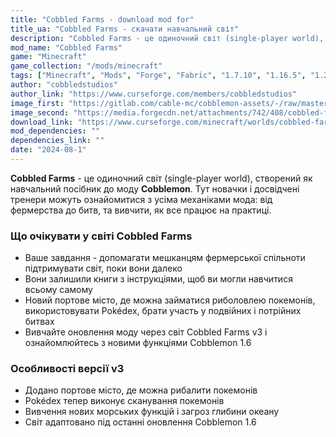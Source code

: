 ```yaml
---
title: "Cobbled Farms - download mod for"
title_ua: "Cobbled Farms - скачати навчальний світ"
description: "Cobbled Farms - це одиночний світ (single-player world), створений як навчальний посібник до моду Cobblemon"
mod_name: "Cobbled Farms"
game: "Minecraft"
game_collection: "/mods/minecraft"
tags: ["Minecraft", "Mods", "Forge", "Fabric", "1.7.10", "1.16.5", "1.20.2", "1.21", "1.21.1"]
author: "cobbledstudios"
author_link: "https://www.curseforge.com/members/cobbledstudios"
image_first: "https://gitlab.com/cable-mc/cobblemon-assets/-/raw/master/graphics/cobblemon_golurk_banner.png"
image_second: "https://media.forgecdn.net/attachments/742/408/cobbled-farms-sign.png"
download_link: "https://www.curseforge.com/minecraft/worlds/cobbled-farms/files/all?page=1&amp;pageSize=20"
mod_dependencies: ""
dependencies_link: ""
date: "2024-08-1"
---
```


**Cobbled Farms** - це одиночний світ (single-player world), створений як навчальний посібник до моду **Cobblemon**. Тут новачки і досвідчені тренери можуть ознайомитися з усіма механіками мода: від фермерства до битв, та вивчити, як все працює на практиці.

### Що очікувати у світі Cobbled Farms

- Ваше завдання - допомагати мешканцям фермерської спільноти підтримувати світ, поки вони далеко
- Вони залишили книги з інструкціями, щоб ви могли навчитися всьому самому
- Новий портове місто, де можна займатися риболовлею покемонів, використовувати Pokédex, брати участь у подвійних і потрійних битвах
- Вивчайте оновлення моду через світ Cobbled Farms v3 і ознайомлюйтесь з новими функціями Cobblemon 1.6  

### Особливості версії v3

- Додано портове місто, де можна рибалити покемонів
- Pokédex тепер виконує сканування покемонів
- Вивчення нових морських функцій і загроз глибини океану
- Світ адаптовано під останні оновлення Cobblemon 1.6